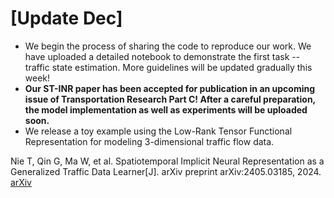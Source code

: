 # [Update Dec]
- We begin the process of sharing the code to reproduce our work. We have uploaded a detailed notebook to demonstrate the first task -- traffic state estimation. More guidelines will be updated gradually this week!
- **Our ST-INR paper has been accepted for publication in an upcoming issue of Transportation Research Part C! After a careful preparation, the model implementation as well as experiments will be uploaded soon.**
- We release a toy example using the Low-Rank Tensor Functional Representation for modeling 3-dimensional traffic flow data.

Nie T, Qin G, Ma W, et al. Spatiotemporal Implicit Neural Representation as a Generalized Traffic Data Learner[J]. arXiv preprint arXiv:2405.03185, 2024.
[arXiv](https://doi.org/10.48550/arXiv.2405.03185)
